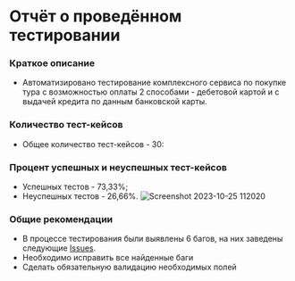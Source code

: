 # Отчёт о проведённом тестировании
### Краткое описание
- Автоматизировано тестирование комплексного сервиса по покупке тура с возможностью оплаты 2 способами - дебетовой картой и с выдачей кредита по данным банковской карты.
### Количество тест-кейсов
- Общее количество тест-кейсов - 30:

### Процент успешных и неуспешных тест-кейсов
- Успешных тестов - 73,33%;
- Неуспешных тестов - 26,66%.
![Screenshot 2023-10-25 112020](https://github.com/MaksD88/qa-diploma/assets/123211224/da7ba58c-4529-42c1-bb20-610aa2d7e080)




### Общие рекомендации
- В процессе тестирования были выявлены 6 багов, на них заведены следующие [Issues](https://github.com/MaksD88/qa-diploma/issues).
- Необходимо исправить все найденные баги
- Сделать обязательную валидацию необходимых полей
